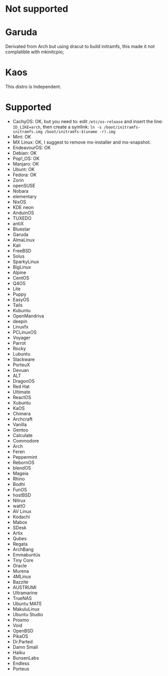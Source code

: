 
# Not supported

# Garuda
Derivated from Arch but using dracut to build initramfs, this made it not complatible with mkinitcpio;

# Kaos 
This distro is Independent.


# Supported

* CachyOS: OK, but you need to: edit `/etc/os-release` and insert the line: `ID_LIKE=arch`, then create a symlink: `ln -s /boot/initramfs-initramfs.img /boot/initramfs-$(uname -r).img`
* Mint: OK
* MX Linux: OK, I suggest to remove mx-installer and mx-snapshot.
* EndeavourOS: OK
* Debian: OK
* Pop!_OS: OK
* Manjaro: OK
* Ubunt: OK
* Fedora: OK
* Zorin
* openSUSE
* Nobara
* elementary
* NixOS
* KDE neon
* AnduinOS
* TUXEDO
* antiX
* Bluestar
* Garuda
* AlmaLinux
* Kali
* FreeBSD
* Solus
* SparkyLinux
* BigLinux
* Alpine
* CentOS
* Q4OS
* Lite
* Puppy
* EasyOS
* Tails
* Kubuntu
* OpenMandriva
* deepin
* Linuxfx
* PCLinuxOS
* Voyager
* Parrot
* Rocky
* Lubuntu
* Slackware
* PorteuX
* Devuan
* ALT
* DragonOS
* Red Hat
* Ultimate
* ReactOS
* Xubuntu
* KaOS
* Chimera
* Archcraft
* Vanilla
* Gentoo
* Calculate
* Commodore
* Arch
* Feren
* Peppermint
* RebornOS
* blendOS
* Mageia
* Rhino
* Bodhi
* FunOS
* hostBSD
* Nitrux
* wattO
* AV Linux
* Kodachi
* Mabox
* SDesk
* Artix
* Qubes
* Regata
* ArchBang
* Emmabuntüs
* Tiny Core
* Oracle
* Murena
* 4MLinux
* Bazzite
* AUSTRUMI
* Ultramarine
* TrueNAS
* Ubuntu MATE
* MakuluLinux
* Ubuntu Studio
* Proxmo
* Void
* OpenBSD
* PikaOS
* Dr.Parted
* Damn Small
* Haiku
* BunsenLabs
* Endless
* Porteus
